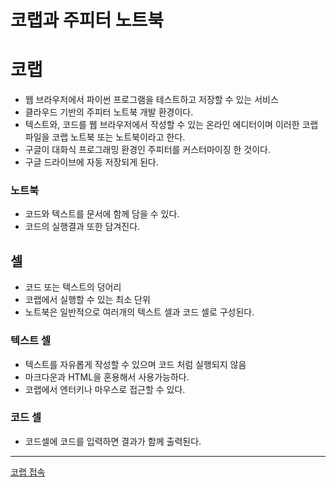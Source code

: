 # 코랩과 주피터 노트북

# 코랩

* 웹 브라우저에서 파이썬 프로그램을 테스트하고 저장할 수 있는 서비스
* 클라우드 기반의 주피터 노트북 개발 환경이다.
* 텍스트와, 코드를 웹 브라우저에서 작성할 수 있는 온라인 에디터이며 이러한 코랩 파일을 코랩 노트북 또는 노트북이라고 한다.
* 구글이 대화식 프로그래밍 환경인 주피터를 커스터마이징 한 것이다.
* 구글 드라이브에 자동 저장되게 된다.

### 노트북

* 코드와 텍스트를 문서에 함께 담을 수 있다.
* 코드의 실행결과 또한 담겨진다.

## 셀 

* 코드 또는 텍스트의 덩어리
* 코랩에서 실행할 수 있는 최소 단위
* 노트북은 일반적으로 여러개의 텍스트 셀과 코드 셀로 구성된다.

### 텍스트 셀

* 텍스트를 자유롭게 작성할 수 있으며 코드 처럼 실행되지 않음
* 마크다운과 HTML을 혼용해서 사용가능하다.
* 코랩에서 엔터키나 마우스로 접근할 수 있다.

### 코드 셀

* 코드셀에 코드를 입력하면 결과가 함께 출력된다.

---

[코랩 접속](https://colab.research.google.com)


